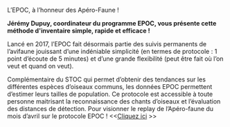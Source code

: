 L’EPOC, à l’honneur des Apéro-Faune !

**Jérémy Dupuy, coordinateur du programme EPOC, vous présente cette méthode d'inventaire simple, rapide et efficace !**

Lancé en 2017, l’EPOC fait désormais partie des suivis permanents de l’avifaune jouissant d’une indéniable simplicité (en termes de protocole : 1 point d’écoute de 5 minutes) et d’une grande flexibilité (peut être fait où l’on veut et quand on veut). 

Complémentaire du STOC qui permet d’obtenir des tendances sur les différentes espèces d’oiseaux communs, les données EPOC permettent d’estimer leurs tailles de population. 
Ce protocole est accessible à toute personne maitrisant la reconnaissance des chants d’oiseaux et l’évaluation des distances de détection. 
Pour visionner le replay de l’Apéro-faune du mois d’avril sur le protocole EPOC ! 
<<[Cliquez ici]( https://youtu.be/ItONHUW_Zek?si=nJIamFvzTMllmD4C) >>

